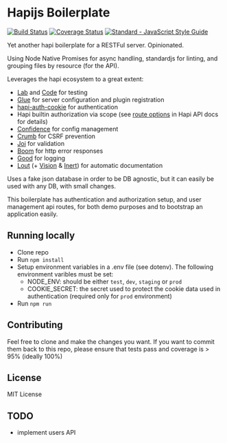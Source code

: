 # Hapijs Boilerplate

[![Build Status](https://travis-ci.org/vinicius0026/hapi-boilerplate.svg?branch=master)](https://travis-ci.org/vinicius0026/hapi-boilerplate)
[![Coverage Status](https://coveralls.io/repos/github/vinicius0026/hapi-boilerplate/badge.svg?branch=master)](https://coveralls.io/github/vinicius0026/hapi-boilerplate?branch=master)
[![Standard - JavaScript Style Guide](https://img.shields.io/badge/code%20style-standard-brightgreen.svg)](http://standardjs.com/)

Yet another hapi boilerplate for a RESTFul server. Opinionated.

Using Node Native Promises for async handling, standardjs for linting, and
grouping files by resource (for the API).

Leverages the hapi ecosystem to a great extent:

- [Lab](https://github.com/hapijs/lab) and [Code](https://github.com/hapijs/code)
for testing
- [Glue](https://github.com/hapijs/glue) for server configuration and plugin
registration
- [hapi-auth-cookie](https://github.com/hapijs/hapi-auth-cookie) for
authentication
- Hapi builtin authorization via scope (see
[route options](https://hapijs.com/api#route-options) in Hapi API docs for
details)
- [Confidence](https://github.com/hapijs/confidence) for config management
- [Crumb](https://github.com/hapijs/crumb) for CSRF prevention
- [Joi](https://github.com/hapijs/joi) for validation
- [Boom](https://github.com/hapijs/boom) for http error responses
- [Good](https://github.com/hapijs/good) for logging
- [Lout](https://github.com/hapijs/lout) (+
[Vision](https://github.com/hapijs/vision) &
[Inert](https://github.com/hapijs/inert)) for automatic documentation

Uses a fake json database in order to be DB agnostic, but it can easily be
used with any DB, with small changes.

This boilerplate has authentication and authorization setup, and user management
api routes, for both demo purposes and to bootstrap an application easily.

## Running locally

- Clone repo
- Run `npm install`
- Setup environment variables in a .env file (see dotenv). The following
environment varibles must be set:
  - NODE_ENV: should be either `test`, `dev`, `staging` or `prod`
  - COOKIE_SECRET: the secret used to protect the cookie data used in
  authentication (required only for `prod` environment)
- Run `npm run`

## Contributing

Feel free to clone and make the changes you want. If you want to commit them back
to this repo, please ensure that tests pass and coverage is > 95% (ideally 100%)

## License

MIT License

## TODO

- implement users API
